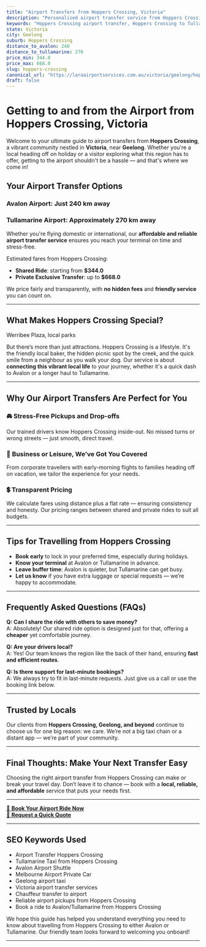 ```yaml
---
title: "Airport Transfers from Hoppers Crossing, Victoria"
description: "Personalised airport transfer service from Hoppers Crossing to Avalon and Tullamarine airports. Enjoy a smooth, affordable ride with us!"
keywords: "Hoppers Crossing airport transfer, Hoppers Crossing to Tullamarine, Hoppers Crossing to Avalon, airport taxi Hoppers Crossing, private airport transfer Hoppers Crossing, shared ride Hoppers Crossing, Hoppers Crossing transfers, airport shuttle Hoppers Crossing, book Hoppers Crossing airport taxi, affordable Hoppers Crossing airport transfer, Hoppers Crossing airport transfer service, airport transfer Geelong, airport transfer Melbourne, Melbourne airport taxi, airport transfers Victoria, Tullamarine airport shuttle, Avalon airport transfers, Melbourne private transfer, airport transport services Melbourne"
state: Victoria
city: Geelong
suburb: Hoppers Crossing
distance_to_avalon: 240
distance_to_tullamarine: 270
price_min: 344.0
price_max: 668.0
slug: hoppers-crossing
canonical_url: "https://laraairportservices.com.au/victoria/geelong/hoppers-crossing/"
draft: false
---
```


# Getting to and from the Airport from Hoppers Crossing, Victoria

Welcome to your ultimate guide to airport transfers from **Hoppers Crossing**, a vibrant community nestled in **Victoria**, near **Geelong**. Whether you're a local heading off on holiday or a visitor exploring what this region has to offer, getting to the airport shouldn't be a hassle — and that's where we come in!

## Your Airport Transfer Options

### Avalon Airport: Just 240 km away  
### Tullamarine Airport: Approximately 270 km away

Whether you're flying domestic or international, our **affordable and reliable airport transfer service** ensures you reach your terminal on time and stress-free.

Estimated fares from Hoppers Crossing:
- **Shared Ride**: starting from **$344.0**
- **Private Exclusive Transfer**: up to **$668.0**

We price fairly and transparently, with **no hidden fees** and **friendly service** you can count on.

---

## What Makes Hoppers Crossing Special?

Werribee Plaza, local parks

But there’s more than just attractions. Hoppers Crossing is a lifestyle. It's the friendly local baker, the hidden picnic spot by the creek, and the quick smile from a neighbour as you walk your dog. Our service is about **connecting this vibrant local life** to your journey, whether it's a quick dash to Avalon or a longer haul to Tullamarine.

---

## Why Our Airport Transfers Are Perfect for You

### 🚘 Stress-Free Pickups and Drop-offs
Our trained drivers know Hoppers Crossing inside-out. No missed turns or wrong streets — just smooth, direct travel.

### 💼 Business or Leisure, We’ve Got You Covered
From corporate travellers with early-morning flights to families heading off on vacation, we tailor the experience for your needs.

### 💲 Transparent Pricing
We calculate fares using distance plus a flat rate — ensuring consistency and honesty. Our pricing ranges between shared and private rides to suit all budgets.

---

## Tips for Travelling from Hoppers Crossing

- **Book early** to lock in your preferred time, especially during holidays.
- **Know your terminal** at Avalon or Tullamarine in advance.
- **Leave buffer time**: Avalon is quieter, but Tullamarine can get busy.
- **Let us know** if you have extra luggage or special requests — we’re happy to accommodate.

---

## Frequently Asked Questions (FAQs)

**Q: Can I share the ride with others to save money?**  
A: Absolutely! Our shared ride option is designed just for that, offering a **cheaper** yet comfortable journey.

**Q: Are your drivers local?**  
A: Yes! Our team knows the region like the back of their hand, ensuring **fast and efficient routes**.

**Q: Is there support for last-minute bookings?**  
A: We always try to fit in last-minute requests. Just give us a call or use the booking link below.

---

## Trusted by Locals

Our clients from **Hoppers Crossing, Geelong, and beyond** continue to choose us for one big reason: we care. We’re not a big taxi chain or a distant app — we’re part of your community.

---

## Final Thoughts: Make Your Next Transfer Easy

Choosing the right airport transfer from Hoppers Crossing can make or break your travel day. Don’t leave it to chance — book with a **local, reliable, and affordable** service that puts your needs first.

---

[📅 **Book Your Airport Ride Now**](https://laraairportservices.square.site/s/appointments)  
[📧 **Request a Quick Quote**](https://laraairportservices.square.site/contact-us)

---

## SEO Keywords Used
- Airport Transfer Hoppers Crossing
- Tullamarine Taxi from Hoppers Crossing
- Avalon Airport Shuttle
- Melbourne Airport Private Car
- Geelong airport taxi
- Victoria airport transfer services
- Chauffeur transfer to airport
- Reliable airport pickups from Hoppers Crossing
- Book a ride to Avalon/Tullamarine from Hoppers Crossing

We hope this guide has helped you understand everything you need to know about travelling from Hoppers Crossing to either Avalon or Tullamarine. Our friendly team looks forward to welcoming you onboard!

---
